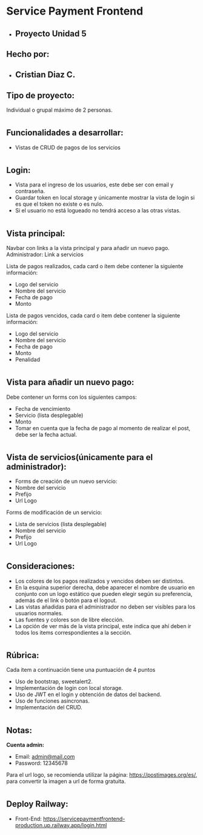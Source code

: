 # Service Payment Frontend
- ## Proyecto Unidad 5

## Hecho por:
- ## Cristian Diaz C.

## Tipo de proyecto:

Individual o grupal máximo de 2 personas.
#
## Funcionalidades a desarrollar:

- Vistas de CRUD de pagos de los servicios
#
## Login:

- Vista para el ingreso de los usuarios, este debe ser con email y contraseña.
- Guardar token en local storage y únicamente mostrar la vista de login si es que el token no existe o es nulo.
- Si el usuario no está logueado no tendrá acceso a las otras vistas.

#
## Vista principal:

Navbar con links a la vista principal y para añadir un nuevo pago. Administrador: Link a servicios

Lista de pagos realizados, cada card o ítem debe contener la siguiente información:

- Logo del servicio
- Nombre del servicio
- Fecha de pago
- Monto

Lista de pagos vencidos, cada card o item debe contener la siguiente información:

- Logo del servicio
- Nombre del servicio
- Fecha de pago
- Monto
- Penalidad

#
## Vista para añadir un nuevo pago:
Debe contener un forms con los siguientes campos:

- Fecha de vencimiento
- Servicio (lista desplegable)
- Monto
- Tomar en cuenta que la fecha de pago al momento de realizar el post, debe ser la fecha actual.

#
## Vista de servicios(únicamente para el administrador):
- Forms de creación de un nuevo servicio:
- Nombre del servicio
- Prefijo
- Url Logo

Forms de modificación de un servicio:

- Lista de servicios (lista desplegable)
- Nombre del servicio
- Prefijo
- Url Logo

#
## Consideraciones:

- Los colores de los pagos realizados y vencidos deben ser distintos.
- En la esquina superior derecha, debe aparecer el nombre de usuario en conjunto con un logo estático que pueden elegir según su preferencia, además de el link o botón para el logout.
- Las vistas añadidas para el administrador no deben ser visibles para los usuarios normales.
- Las fuentes y colores son de libre elección.
- La opción de ver más de la vista principal, este indica que ahí deben ir todos los items correspondientes a la sección.

#
## Rúbrica:
Cada item a continuación tiene una puntuación de 4 puntos

- Uso de bootstrap, sweetalert2.
- Implementación de login con local storage.
- Uso de JWT en el login y obtención de datos del backend.
- Uso de funciones asíncronas.
- Implementación del CRUD.

#
## Notas:
<strong>Cuenta admin: </strong>

- Email: admin@mail.com
- Password: 12345678

Para el url logo, se recomienda utilizar la página: https://postimages.org/es/, para convertir la imagen a url de forma gratuita.

#
## Deploy Railway:
- Front-End: https://servicepaymentfrontend-production.up.railway.app/login.html
